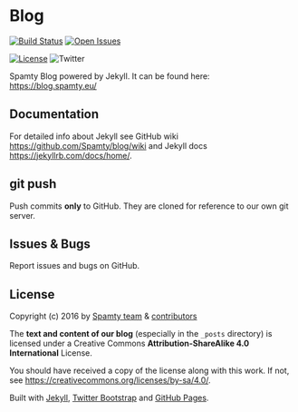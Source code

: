 # Blog

[![Build Status](https://travis-ci.org/Spamty/blog.svg?branch=gh-pages)](https://travis-ci.org/Spamty/blog)
[![Open Issues](https://img.shields.io/github/issues/spamty/blog.svg)](https://github.com/Spamty/blog/issues)

[![License](https://img.shields.io/badge/license-CC_BY--SA-blue.png)](https://github.com/Spamty/blog/blob/gh-pages/LICENSE.md)
![Twitter](https://img.shields.io/twitter/follow/Spamty.svg?style=social&label=Follow&maxAge=2592000)


Spamty Blog powered by Jekyll. It can be found here: <https://blog.spamty.eu/>

## Documentation

For detailed info about Jekyll see GitHub wiki <https://github.com/Spamty/blog/wiki> and Jekyll docs <https://jekyllrb.com/docs/home/>.

## git push

Push commits **only** to GitHub. They are cloned for reference to our own git server.

## Issues & Bugs

Report issues and bugs on GitHub.

## License

Copyright (c) 2016 by 
[Spamty team](https://github.com/Spamty) &
[contributors](https://github.com/Spamty/blog/graphs/contributors)

The **text and content of our blog** (especially in the `_posts` directory) 
is licensed under a Creative Commons 
**Attribution-ShareAlike 4.0 International** License.

You should have received a copy of the license along with this
work. If not, see <https://creativecommons.org/licenses/by-sa/4.0/>.


Built with 
[Jekyll](https://jekyllrb.com/), 
[Twitter Bootstrap](https://getbootstrap.com/) and 
[GitHub Pages](https://pages.github.com).
